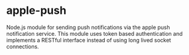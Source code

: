 # apple-push
Node.js module for sending push notifications via the apple push notification service. This module uses token based authentication and implements a RESTful interface instead of using long lived socket connections.
